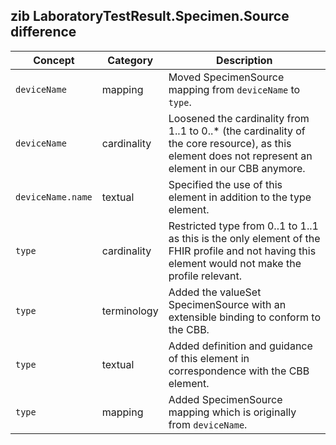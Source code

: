 ## zib LaboratoryTestResult.Specimen.Source difference

| Concept         | Category          | Description                             | 
|-----------------|-------------------|-----------------------------------------|
|`deviceName`| mapping | Moved SpecimenSource mapping from `deviceName` to `type`. |
|`deviceName`| cardinality | Loosened the cardinality from 1..1 to 0..* (the cardinality of the core resource), as this element does not represent an element in our CBB anymore. |
|`deviceName.name`| textual | Specified the use of this element in addition to the type element.
|`type` | cardinality | Restricted type from 0..1 to 1..1 as this is the only element of the FHIR profile and not having this element would not make the profile relevant.|
|`type` | terminology | Added the valueSet SpecimenSource with an extensible binding to conform to the CBB. |
|`type` | textual | Added definition and guidance of this element in correspondence with the CBB element. |
|`type` | mapping | Added SpecimenSource mapping which is originally from `deviceName`. |
